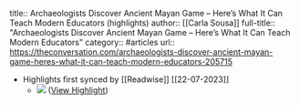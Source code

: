 title:: Archaeologists Discover Ancient Mayan Game – Here’s What It Can Teach Modern Educators (highlights)
author:: [[Carla Sousa]]
full-title:: "Archaeologists Discover Ancient Mayan Game – Here’s What It Can Teach Modern Educators"
category:: #articles
url:: https://theconversation.com/archaeologists-discover-ancient-mayan-game-heres-what-it-can-teach-modern-educators-205715

- Highlights first synced by [[Readwise]] [[22-07-2023]]
	- ![](https://images.theconversation.com/files/526499/original/file-20230516-19-krq0ox.jpg?ixlib=rb-1.1.0&rect=10%2C13%2C988%2C735&q=45&auto=format&w=926&fit=clip) ([View Highlight](https://read.readwise.io/read/01h5bys22vcc859p3j1ar28mxt))